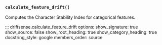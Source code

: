 
### `calculate_feature_drift()`

Computes the Character Stability Index for categorical features.

::: driftsense.calculate_feature_drift
    options:
      show_signature: true
      show_source: false
      show_root_heading: true
      show_category_heading: true
      docstring_style: google
      members_order: source
